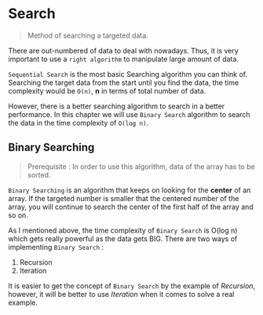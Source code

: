 # Search
> Method of searching a targeted data.  

There are out-numbered of data to deal with nowadays. Thus, 
it is very important to use a `right algorithm` to manipulate
 large amount of data. 
 
 `Sequential Search` is the most basic Searching algorithm you
 can think of. Searching the target data from the start until
 you find the data, the time complexity would be `O(n)`, **n**
 in terms of total number of data. 
 
However, there is a better searching algorithm to search in a 
better performance. In this chapter we will use `Binary Search`
algorithm to search the data in the time complexity of `O(log n)`.

## Binary Searching
> Prerequisite : In order to use this algorithm, data of the array has to be sorted. 

`Binary Searching` is an algorithm that keeps on looking for 
the **center** of an array. If the targeted number is smaller
that the centered number of the array, you will continue to 
search the center of the first half of the array and so on. 

As I mentioned above, the time complexity of `Binary Search`
is O(log n) which gets really powerful as the data gets BIG. 
There are two ways of implementing `Binary Search` : 
1. Recursion
2. Iteration

It is easier to get the concept of `Binary Search` by the
example of _Recursion_, however, it will be better to use
_Iteration_ when it comes to solve a real example. 